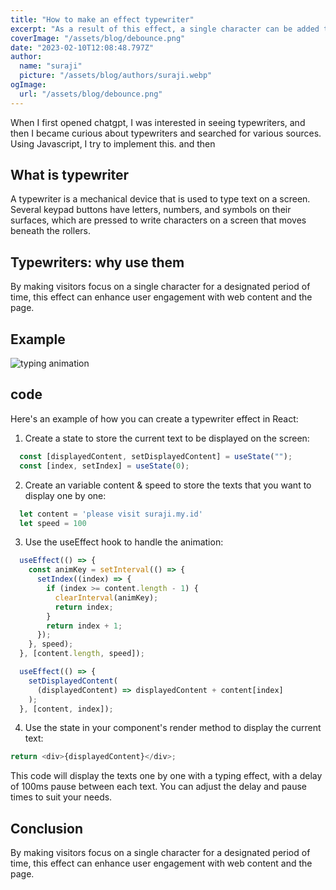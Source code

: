 ```yaml
---
title: "How to make an effect typewriter"
excerpt: "As a result of this effect, a single character can be added to a document in a short period of time while it is being edited by the software."
coverImage: "/assets/blog/debounce.png"
date: "2023-02-10T12:08:48.797Z"
author:
  name: "suraji"
  picture: "/assets/blog/authors/suraji.webp"
ogImage:
  url: "/assets/blog/debounce.png"
---
```


When I first opened chatgpt, I was interested in seeing typewriters, and then I became curious about typewriters and searched for various sources. Using Javascript, I try to implement this. and then

## What is typewriter
A typewriter is a mechanical device that is used to type text on a screen. Several keypad buttons have letters, numbers, and symbols on their surfaces, which are pressed to write characters on a screen that moves beneath the rollers.

## Typewriters: why use them
By making visitors focus on a single character for a designated period of time, this effect can enhance user engagement with web content and the page.

## Example
![typing animation](/assets/blog/typing-animation.gif)

## code
Here's an example of how you can create a typewriter effect in React:

1. Create a state to store the current text to be displayed on the screen:

```javascript
  const [displayedContent, setDisplayedContent] = useState("");
  const [index, setIndex] = useState(0);
```

2. Create an variable content & speed to store the texts that you want to display one by one:

```javascript
  let content = 'please visit suraji.my.id'
  let speed = 100
```

3. Use the useEffect hook to handle the animation:

```javascript
  useEffect(() => {
    const animKey = setInterval(() => {
      setIndex((index) => {
        if (index >= content.length - 1) {
          clearInterval(animKey);
          return index;
        }
        return index + 1;
      });
    }, speed);
  }, [content.length, speed]);

  useEffect(() => {
    setDisplayedContent(
      (displayedContent) => displayedContent + content[index]
    );
  }, [content, index]);
```

4. Use the state in your component's render method to display the current text:

```javascript
return <div>{displayedContent}</div>;
```

This code will display the texts one by one with a typing effect, with a delay of 100ms pause between each text. You can adjust the delay and pause times to suit your needs.

## Conclusion
By making visitors focus on a single character for a designated period of time, this effect can enhance user engagement with web content and the page.